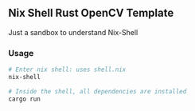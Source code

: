 ## Nix Shell Rust OpenCV Template

Just a sandbox to understand Nix-Shell

### Usage

```sh
# Enter nix shell: uses shell.nix
nix-shell

# Inside the shell, all dependencies are installed
cargo run
```
